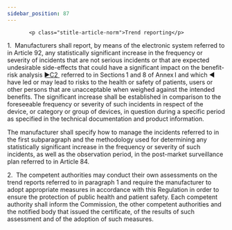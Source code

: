 ```yaml
---
sidebar_position: 87
---
```

           <p class="stitle-article-norm">Trend reporting</p>
   <p class="norm">1.&nbsp;&nbsp;Manufacturers shall report, by means of
 the electronic system referred to in Article&nbsp;92, any statistically
 significant increase in the frequency or severity of incidents that are
 not serious incidents or that are expected undesirable side-effects 
that could have a significant impact on the benefit-risk analysis <span>
         <a href="https://eur-lex.europa.eu/legal-content/EN/AUTO/?uri=celex:32017R0745R%2802%29" onclick="window.open(this.href,'_blanc'); return false;" title="32017R0745R(02): REPLACED">
            <span class="boldface">►C2</span>
         </a><a class="anchorarrow" id="C2-3" href="#C2-4"><i class="fa fa-arrow-down" title="NEXT" ></i></a>
      </span>&nbsp;referred to in Sections 1 and 8 of Annex I and which<span class="boldface">&nbsp;◄ </span>
 have led or may lead to risks to the health or safety of patients, 
users or other persons that are unacceptable when weighed against the 
intended benefits. The significant increase shall be established in 
comparison to the foreseeable frequency or severity of such incidents in
 respect of the device, or category or group of devices, in question 
during a specific period as specified in the technical documentation and
 product information.</p>
   <p class="norm">The manufacturer shall specify how to manage the 
incidents referred to in the first subparagraph&nbsp;and the methodology
 used for determining any statistically significant increase in the 
frequency or severity of such incidents, as well as the observation 
period, in the post-market surveillance plan referred to in 
Article&nbsp;84.</p>
   <p class="norm">2.&nbsp;&nbsp;The competent authorities may conduct 
their own assessments on the trend reports referred to in 
paragraph&nbsp;1 and require the manufacturer to adopt appropriate 
measures in accordance with this Regulation in order to ensure the 
protection of public health and patient safety. Each competent authority
 shall inform the Commission, the other competent authorities and the 
notified body that issued the certificate, of the results of such 
assessment and of the adoption of such measures.</p>